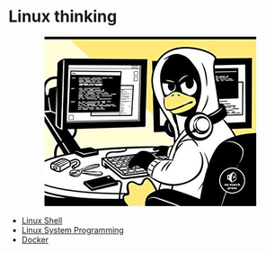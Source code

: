 # Linux thinking

<div align="center">
    <img alt="linux" src="images/linux.jpg">
</div>

- [Linux Shell](linux-shell.md)
- [Linux System Programming](linux-system-programming.md)
- [Docker](docker.md)